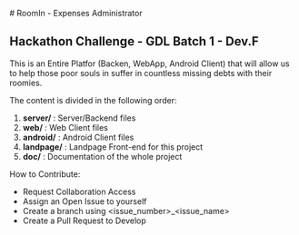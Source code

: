 # RoomIn - Expenses Administrator
## Hackathon Challenge - GDL Batch 1 - Dev.F


This is an Entire Platfor (Backen, WebApp, Android Client) that will allow us to help those poor souls in suffer in countless missing debts with their roomies.

The content is divided in the following order:

1. __server/__ : Server/Backend files
2. __web/__ : Web Client files
3. __android/__ : Android Client files
4. __landpage/__ : Landpage Front-end for this project
4. __doc/__ : Documentation of the whole project


How to Contribute:
- Request Collaboration Access
- Assign an Open Issue to yourself
- Create a branch using <issue_number>_<issue_name>
- Create a Pull Request to Develop